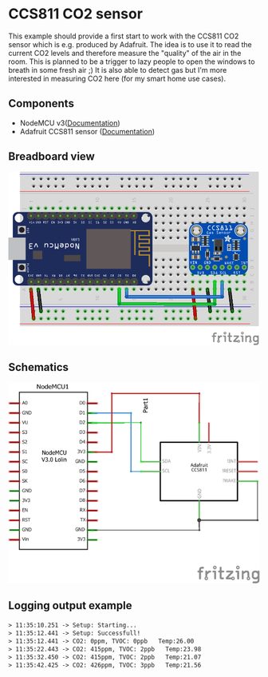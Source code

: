 # CCS811 CO2 sensor
This example should provide a first start to work with the CCS811 CO2 sensor which is e.g. produced by Adafruit.
The idea is to use it to read the current CO2 levels and therefore measure the "quality" of the air in the room. This is planned to be a trigger to lazy people to open the windows to breath in some fresh air ;)
It is also able to detect gas but I'm more interested in measuring CO2 here (for my smart home use cases).

## Components
* NodeMCU v3([Documentation](https://nodemcu.readthedocs.io/en/master/))
* Adafruit CCS811 sensor ([Documentation](https://www.adafruit.com/product/3566))
## Breadboard view
![breadboard](ccs811_bb.png)
## Schematics
![schematics](ccs811_schem.png)
## Logging output example
```
> 11:35:10.251 -> Setup: Starting...
> 11:35:12.441 -> Setup: Successfull!
> 11:35:12.441 -> CO2: 0ppm, TVOC: 0ppb   Temp:26.00
> 11:35:22.443 -> CO2: 415ppm, TVOC: 2ppb   Temp:23.98
> 11:35:32.450 -> CO2: 415ppm, TVOC: 2ppb   Temp:21.07
> 11:35:42.425 -> CO2: 426ppm, TVOC: 3ppb   Temp:21.56

```